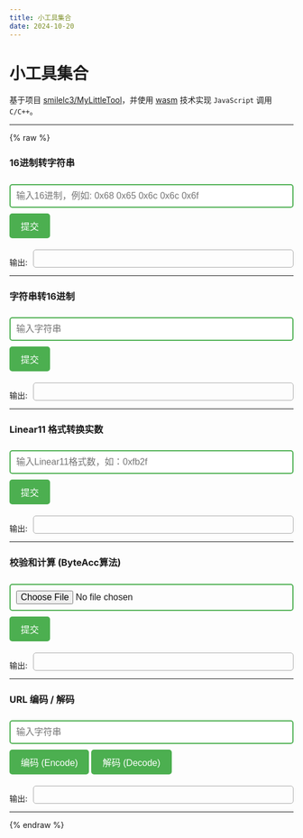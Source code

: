```yaml
---
title: 小工具集合
date: 2024-10-20
---
```


# 小工具集合

基于项目 [smilelc3/MyLittleTool](https://github.com/smilelc3/MyLittleTool)，并使用 [wasm](https://developer.mozilla.org/zh-CN/docs/WebAssembly/C_to_Wasm) 技术实现 `JavaScript` 调用 `C/C++`。

---
{% raw %}
<div class="tool-section" id="Hex2Ascii">
    <h3>16进制转字符串</h3>
    <input type="text" placeholder="输入16进制，例如: 0x68 0x65 0x6c 0x6c 0x6f" id="inHexStr" />
    <button onclick="summit('Hex2Ascii', 'inHexStr', 'outAsciiStr')">提交</button>
    <div class="output-container">
        <span class="output-label">输出:</span>
        <div class="output" id="outAsciiStr"></div>
    </div>
</div>
<hr>
<div class="tool-section" id="Ascii2Hex">
    <h3>字符串转16进制</h3>
    <input type="text" placeholder="输入字符串" id="inAsciiStr" />
    <button onclick="summit('Ascii2Hex', 'inAsciiStr', 'outHexStr')">提交</button>
    <div class="output-container">
        <span class="output-label">输出:</span>
        <div class="output" id="outHexStr"></div>
    </div>
</div>
<hr>
<div class="tool-section" id="Linea11Trans">
    <h3>Linear11 格式转换实数</h3>
    <input type="text" placeholder="输入Linear11格式数，如：0xfb2f" id="inLinear11" />
    <button onclick="summit('Linea11Trans', 'inLinear11', 'outReal')">提交</button>
    <div class="output-container">
        <span class="output-label">输出:</span>
        <div class="output" id="outReal"></div>
    </div>
</div>
<hr>
<div class="tool-section" id="ByteAccByMem">
    <h3>校验和计算 (ByteAcc算法)</h3>
    <input type="file" id="fileInput" />
    <button onclick="summit('ByteAcc', null, 'outByteAcc')">提交</button>
    <div class="output-container">
        <span class="output-label">输出:</span>
        <div class="output" id="outByteAcc"></div>
    </div>
</div>
<hr>
<div class="tool-section" id="UrlEncode">
    <h3>URL 编码 / 解码</h3>
    <input type="text" placeholder="输入字符串" id="inUrlStr" />
    <button onclick="summit('UrlEncode', 'inUrlStr', 'outUrlStr')">编码 (Encode)</button>
    <button onclick="summit('UrlDecode', 'inUrlStr', 'outUrlStr')">解码 (Decode)</button>
    <div class="output-container">
        <span class="output-label">输出:</span>
        <div class="output" id="outUrlStr"></div>
    </div>
</div>
<hr>
<script src="/js/MyLittleTool.js"></script>
<script>
    let C_Hex2Ascii, C_Ascii2Hex, C_Linear11Trans, C_ByteAccByMem;
    // 等待 wasm 模块加载
    Module.onRuntimeInitialized = async () => {
        C_Hex2Ascii = Module.cwrap('C_Hex2Ascii', 'string', ['string']);
        C_Ascii2Hex = Module.cwrap('C_Ascii2Hex', 'string', ['string']);
        C_Linear11Trans = Module.cwrap('C_Linear11Trans', 'string', ['string']);
        C_ByteAccByMem = Module.cwrap('C_ByteAccByMem', 'string', ['number', 'number']);
    };
    // 调用 wasm 中导出的函数或自定义函数
    function summit(funcName, inputId, outputId) {
        let input;
        if (document.getElementById(inputId)) {
            input = document.getElementById(inputId).value;
        }
        let output;
        switch (funcName) {
            case 'Hex2Ascii':
                output = C_Hex2Ascii(input);
                break;
            case 'Ascii2Hex':
                output = C_Ascii2Hex(input);
                break;
            case 'Linea11Trans':
                output = C_Linear11Trans(input);
                break;
            case 'ByteAcc':
                return doByteAcc(outputId);
            case 'UrlEncode':
                output = encodeURI(input);
                break;
            case 'UrlDecode':
                output = decodeURI(input);
                break;
        }
        updateOutput(outputId, output);
    }
    function updateOutput(outputId, output) {
        document.getElementById(outputId).innerText = `${output}`;
    }
    function doByteAcc(outputId) {
        const fileInput = document.getElementById('fileInput');
        if (fileInput.files.length === 0) {
            alert('请先选择一个文件');
            return;
        }
        const file = fileInput.files[0];
        if (file.size > 2147483648 / 2 * 0.9) {
            console.log("file size " + file.size + " is out of range")
            updateOutput(outputId, "文件过大");
            return;
        }
        reader = new FileReader();
        reader.onload = (event) => {
            updateOutput(outputId, "处理中");
            let arrayBuffer = event.target.result;
            let byteArray = new Uint8Array(arrayBuffer);
            const length = byteArray.length;
            // 分配内存并拷贝数据
            let buffer = Module._malloc(length);
            try {
                Module.HEAPU8.set(byteArray, buffer);
                byteArray = null;
                arrayBuffer = null;
                // 调用 C++ 函数打印字节
                const checksumByteAcc = C_ByteAccByMem(buffer, length);
                updateOutput(outputId, checksumByteAcc);
            } catch (error) {
                console.error("Error during C function call:", error);
                updateOutput(outputId, "处理出错");
            } finally { // 释放内存
                Module._free(buffer);
                buffer = null;
                byteArray = null;
                arrayBuffer = null;
                reader.onload = null; // 清理事件处理程序
                reader = null;
            }
        };
        reader.onprogress = (event) => {
            updateOutput(outputId, "处理中");
        }
        reader.readAsArrayBuffer(file);
    }
</script>
<style>
    input[type="text"], input[type="file"] {
        width: 100%;
        padding: 10px;
        margin: 10px 0;
        border: 2px solid #4CAF50;
        border-radius: 5px;
        font-size: 16px;
    }
    button {
        padding: 10px 20px;
        background-color: #4CAF50;
        color: white;
        border: none;
        border-radius: 5px;
        cursor: pointer;
        font-size: 16px;
    }
    button:hover {
        background-color: #45a049;
    }
    .output-container {
        display: flex; /* 使用 Flexbox 布局 */
        align-items: flex-end;
        margin-top: 10px;
    }
    .output-label {
        margin-right: 10px;
    }
    .output {
        margin-top: 10px;
        font-size: 16px;
        border: 1px solid #aaa;
        min-height: 30px;
        border-radius: 5px;
        flex: 1; /* 使输出框占满剩余的空间 */
    }
</style>
{% endraw %}